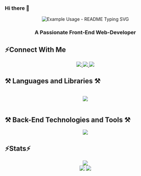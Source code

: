 ### Hi there 👋
<p align="center">
  <img src="https://readme-typing-svg.demolab.com/?lines=I+am+Thouhid!;&font=Fira%20Code&center=true&width=380&height=50&duration=4000&pause=1000" alt="Example Usage - README Typing SVG">
</p>
<h3 align="center">A Passionate Front-End Web-Developer</h3>
<h2>⚡Connect With Me</h2>
<div align="center"> 
  <a href="mailto:pedro.sales.muniz@gmail.com">
    <img src="https://img.shields.io/badge/Gmail-333333?style=for-the-badge&logo=gmail&logoColor=red" />
  </a>
  <a href="https://linkedin.com/in/pedro-sales-muniz" target="_blank">
    <img src="https://img.shields.io/badge/LinkedIn-0077B5?style=for-the-badge&logo=linkedin&logoColor=white" target="_blank" />
  </a>
  <a href="https://salesp07.github.io" target="_blank">
     <img src="https://img.shields.io/badge/Portfolio-FF5722?style=for-the-badge&logo=todoist&logoColor=white" target="_blank" /> <!-- sqlite, safari, google-chrome are other good icon options -->
  </a>
</div>

<h2>⚒️ Languages and Libraries ⚒️</h2>
<br/>
<div align="center">
    <img src="https://skillicons.dev/icons?i=html,css,javascript,tailwind,react,firebase" />
</div>
<br/>
<div>
  <h2>⚒️ Back-End Technologies and Tools ⚒️</h2>
  <div align="center">
   <img src="https://skillicons.dev/icons?i=nodejs,express,mongodb,figma,vscode,github" /><br>
  </div>
</div>

<h2>⚡Stats⚡</h2>
<div >
  <div align="center"><img src="http://github-profile-summary-cards.vercel.app/api/cards/profile-details?username=Thouhid98&theme=aura_dark" /></div>
  
  <div align="center"><img src="http://github-profile-summary-cards.vercel.app/api/cards/stats?username=Thouhid98&theme=blueberry">
  <img src="http://github-profile-summary-cards.vercel.app/api/cards/productive-time?username=Thouhid98&theme=blueberry&utcOffset=8">
    </div>
</div>



